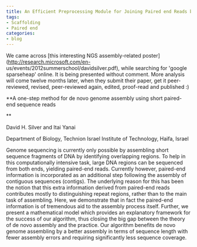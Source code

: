 ```yaml
---
title: An Efficient Preprocessing Module for Joining Paired end Reads before Assembly
tags:
- Scaffolding
- Paired end
categories:
- blog
---
```

We came across [this interesting NGS assembly-related
poster](http://research.microsoft.com/en-
us/events/2012summerschool/davidsilver.pdf), while searching for 'google
sparseheap' online. It is being presented without comment. More analysis will
come twelve months later, when they submit their paper, get it peer-reviewed,
revised, peer-reviewed again, edited, proof-read and published :)
<!--more-->

>

**A one-step method for de novo genome assembly using short paired-end sequence reads 

**

David H. Silver and Itai Yanai

Department of Biology, Technion Israel Institute of Technology, Haifa, Israel

Genome sequencing is currently only possible by assembling short sequence
fragments of DNA by identifying overlapping regions. To help in this
computationally intensive task, large DNA regions can be sequenced from both
ends, yielding paired-end reads. Currently however, paired-end information is
incorporated as an additional step following the assembly of contiguous
sequences (contigs). The underlying reason for this has been the notion that
this extra information derived from paired-end reads contributes mostly to
distinguishing repeat regions, rather than to the main task of assembling.
Here, we demonstrate that in fact the paired-end information is of tremendous
aid to the assembly process itself. Further, we present a mathematical model
which provides an explanatory framework for the success of our algorithm, thus
closing the big gap between the theory of de novo assembly and the practice.
Our algorithm benefits de novo genome assembling by a better assembly in terms
of sequence length with fewer assembly errors and requiring significantly less
sequence coverage.

